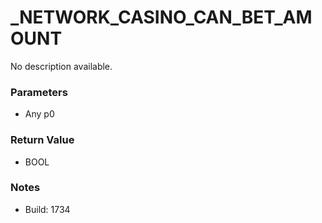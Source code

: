 # _NETWORK_CASINO_CAN_BET_AMOUNT

No description available.

### Parameters
* Any p0

### Return Value
* BOOL

### Notes
* Build: 1734

